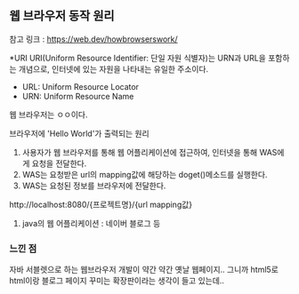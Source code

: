 ## 웹 브라우저 동작 원리

참고 링크 : https://web.dev/howbrowserswork/


*URI 
URI(Uniform Resource Identifier: 단일 자원 식별자)는 URN과 URL을 포함하는 개념으로, 인터넷에 있는 자원을 나타내는 유일한 주소이다.
- URL: Uniform Resource Locator
- URN: Uniform Resource Name

웹 브라우저는 ㅇㅇ이다.


브라우저에 'Hello World'가 출력되는 원리
1. 사용자가 웹 브라우저를 통해 웹 어플리케이션에 접근하여, 인터넷을 통해 WAS에게 요청을 전달한다.
2. WAS는 요청받은 url의 mapping값에 해당하는 doget()메소드를 실행한다.
3. WAS는 요청된 정보를 브라우저에 전달한다.

http://localhost:8080/{프로젝트명}/{url mapping값}

1. java의 웹 어플리케이션 : 네이버 블로그 등



### 느낀 점
자바 서블렛으로 하는 웹브라우저 개발이 약간 약간 옛날 웹페이지.. 그니까 html5로 html이랑 블로그 페이지 꾸미는 확장판이라는 생각이 들고 있는데..
